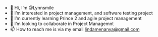 - 👋 Hi, I’m @Lynnsmile
- 👀 I’m interested in project management, and software testing project 
- 🌱 I’m currently learning Prince 2  and agile project management
- 💞️ I’m looking to collaborate in Project Managemnt 
- 📫 How to reach me is via my email lindamenanya@gmail.com

<!---
Lynnsmile/Lynnsmile is a ✨ special ✨ repository because its `README.md` (this file) appears on your GitHub profile.
You can click the Preview link to take a look at your changes.
--->
